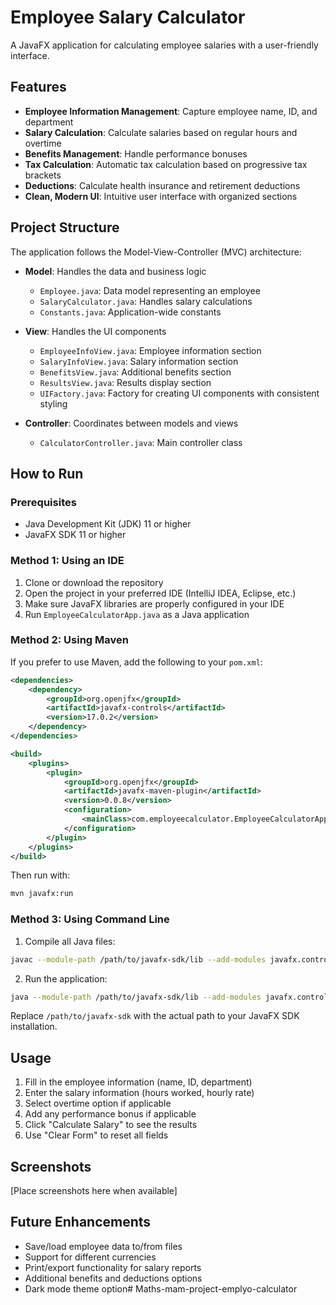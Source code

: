 # Employee Salary Calculator

A JavaFX application for calculating employee salaries with a user-friendly interface.

## Features

- **Employee Information Management**: Capture employee name, ID, and department
- **Salary Calculation**: Calculate salaries based on regular hours and overtime
- **Benefits Management**: Handle performance bonuses
- **Tax Calculation**: Automatic tax calculation based on progressive tax brackets
- **Deductions**: Calculate health insurance and retirement deductions
- **Clean, Modern UI**: Intuitive user interface with organized sections

## Project Structure

The application follows the Model-View-Controller (MVC) architecture:

- **Model**: Handles the data and business logic
  - `Employee.java`: Data model representing an employee
  - `SalaryCalculator.java`: Handles salary calculations
  - `Constants.java`: Application-wide constants

- **View**: Handles the UI components
  - `EmployeeInfoView.java`: Employee information section
  - `SalaryInfoView.java`: Salary information section
  - `BenefitsView.java`: Additional benefits section
  - `ResultsView.java`: Results display section
  - `UIFactory.java`: Factory for creating UI components with consistent styling

- **Controller**: Coordinates between models and views
  - `CalculatorController.java`: Main controller class

## How to Run

### Prerequisites

- Java Development Kit (JDK) 11 or higher
- JavaFX SDK 11 or higher

### Method 1: Using an IDE

1. Clone or download the repository
2. Open the project in your preferred IDE (IntelliJ IDEA, Eclipse, etc.)
3. Make sure JavaFX libraries are properly configured in your IDE
4. Run `EmployeeCalculatorApp.java` as a Java application

### Method 2: Using Maven

If you prefer to use Maven, add the following to your `pom.xml`:

```xml
<dependencies>
    <dependency>
        <groupId>org.openjfx</groupId>
        <artifactId>javafx-controls</artifactId>
        <version>17.0.2</version>
    </dependency>
</dependencies>

<build>
    <plugins>
        <plugin>
            <groupId>org.openjfx</groupId>
            <artifactId>javafx-maven-plugin</artifactId>
            <version>0.0.8</version>
            <configuration>
                <mainClass>com.employeecalculator.EmployeeCalculatorApp</mainClass>
            </configuration>
        </plugin>
    </plugins>
</build>
```

Then run with:

```bash
mvn javafx:run
```

### Method 3: Using Command Line

1. Compile all Java files:
```bash
javac --module-path /path/to/javafx-sdk/lib --add-modules javafx.controls,javafx.fxml -d out src/com/employeecalculator/*.java src/com/employeecalculator/*/*.java
```

2. Run the application:
```bash
java --module-path /path/to/javafx-sdk/lib --add-modules javafx.controls,javafx.fxml -cp out com.employeecalculator.EmployeeCalculatorApp
```

Replace `/path/to/javafx-sdk` with the actual path to your JavaFX SDK installation.

## Usage

1. Fill in the employee information (name, ID, department)
2. Enter the salary information (hours worked, hourly rate)
3. Select overtime option if applicable
4. Add any performance bonus if applicable
5. Click "Calculate Salary" to see the results
6. Use "Clear Form" to reset all fields

## Screenshots

[Place screenshots here when available]

## Future Enhancements

- Save/load employee data to/from files
- Support for different currencies
- Print/export functionality for salary reports
- Additional benefits and deductions options
- Dark mode theme option#   M a t h s - m a m - p r o j e c t - e m p l y o - c a l c u l a t o r  
 